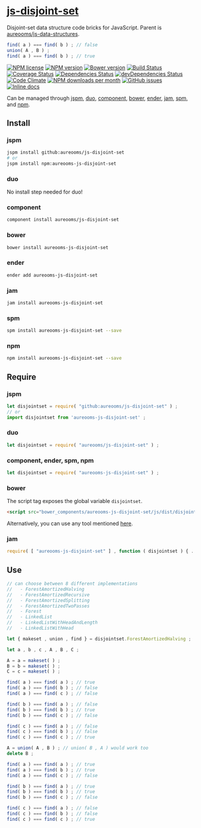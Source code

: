 [js-disjoint-set](http://aureooms.github.io/js-disjoint-set)
==

Disjoint-set data structure code bricks for JavaScript. Parent is
[aureooms/js-data-structures](https://github.com/aureooms/js-data-structures).

```js
find( a ) === find( b ) ; // false
union( A , B ) ;
find( a ) === find( b ) ; // true
```

[![NPM license](http://img.shields.io/npm/l/aureooms-js-disjoint-set.svg?style=flat)](https://raw.githubusercontent.com/aureooms/js-disjoint-set/master/LICENSE)
[![NPM version](http://img.shields.io/npm/v/aureooms-js-disjoint-set.svg?style=flat)](https://www.npmjs.org/package/aureooms-js-disjoint-set)
[![Bower version](http://img.shields.io/bower/v/aureooms-js-disjoint-set.svg?style=flat)](http://bower.io/search/?q=aureooms-js-disjoint-set)
[![Build Status](http://img.shields.io/travis/aureooms/js-disjoint-set.svg?style=flat)](https://travis-ci.org/aureooms/js-disjoint-set)
[![Coverage Status](http://img.shields.io/coveralls/aureooms/js-disjoint-set.svg?style=flat)](https://coveralls.io/r/aureooms/js-disjoint-set)
[![Dependencies Status](http://img.shields.io/david/aureooms/js-disjoint-set.svg?style=flat)](https://david-dm.org/aureooms/js-disjoint-set#info=dependencies)
[![devDependencies Status](http://img.shields.io/david/dev/aureooms/js-disjoint-set.svg?style=flat)](https://david-dm.org/aureooms/js-disjoint-set#info=devDependencies)
[![Code Climate](http://img.shields.io/codeclimate/github/aureooms/js-disjoint-set.svg?style=flat)](https://codeclimate.com/github/aureooms/js-disjoint-set)
[![NPM downloads per month](http://img.shields.io/npm/dm/aureooms-js-disjoint-set.svg?style=flat)](https://www.npmjs.org/package/aureooms-js-disjoint-set)
[![GitHub issues](http://img.shields.io/github/issues/aureooms/js-disjoint-set.svg?style=flat)](https://github.com/aureooms/js-disjoint-set/issues)
[![Inline docs](http://inch-ci.org/github/aureooms/js-disjoint-set.svg?branch=master&style=shields)](http://inch-ci.org/github/aureooms/js-disjoint-set)

Can be managed through [jspm](https://github.com/jspm/jspm-cli),
[duo](https://github.com/duojs/duo),
[component](https://github.com/componentjs/component),
[bower](https://github.com/bower/bower),
[ender](https://github.com/ender-js/Ender),
[jam](https://github.com/caolan/jam),
[spm](https://github.com/spmjs/spm),
and [npm](https://github.com/npm/npm).

## Install

### jspm
```sh
jspm install github:aureooms/js-disjoint-set
# or
jspm install npm:aureooms-js-disjoint-set
```
### duo
No install step needed for duo!

### component
```sh
component install aureooms/js-disjoint-set
```

### bower
```sh
bower install aureooms-js-disjoint-set
```

### ender
```sh
ender add aureooms-js-disjoint-set
```

### jam
```sh
jam install aureooms-js-disjoint-set
```

### spm
```sh
spm install aureooms-js-disjoint-set --save
```

### npm
```sh
npm install aureooms-js-disjoint-set --save
```

## Require
### jspm
```js
let disjointset = require( "github:aureooms/js-disjoint-set" ) ;
// or
import disjointset from 'aureooms-js-disjoint-set' ;
```
### duo
```js
let disjointset = require( "aureooms/js-disjoint-set" ) ;
```

### component, ender, spm, npm
```js
let disjointset = require( "aureooms-js-disjoint-set" ) ;
```

### bower
The script tag exposes the global variable `disjointset`.
```html
<script src="bower_components/aureooms-js-disjoint-set/js/dist/disjoint-set.min.js"></script>
```
Alternatively, you can use any tool mentioned [here](http://bower.io/docs/tools/).

### jam
```js
require( [ "aureooms-js-disjoint-set" ] , function ( disjointset ) { ... } ) ;
```


## Use

```js
// can choose between 8 different implementations
//   - ForestAmortizedHalving
//   - ForestAmortizedRecursive
//   - ForestAmortizedSplitting
//   - ForestAmortizedTwoPasses
//   - Forest
//   - LinkedList
//   - LinkedListWithHeadAndLength
//   - LinkedListWithHead

let { makeset , union , find } = disjointset.ForestAmortizedHalving ;

let a , b , c , A , B , C ;

A = a = makeset( ) ;
B = b = makeset( ) ;
C = c = makeset( ) ;

find( a ) === find( a ) ; // true
find( a ) === find( b ) ; // false
find( a ) === find( c ) ; // false

find( b ) === find( a ) ; // false
find( b ) === find( b ) ; // true
find( b ) === find( c ) ; // false

find( c ) === find( a ) ; // false
find( c ) === find( b ) ; // false
find( c ) === find( c ) ; // true

A = union( A , B ) ; // union( B , A ) would work too
delete B ;

find( a ) === find( a ) ; // true
find( a ) === find( b ) ; // true
find( a ) === find( c ) ; // false

find( b ) === find( a ) ; // true
find( b ) === find( b ) ; // true
find( b ) === find( c ) ; // false

find( c ) === find( a ) ; // false
find( c ) === find( b ) ; // false
find( c ) === find( c ) ; // true
```

